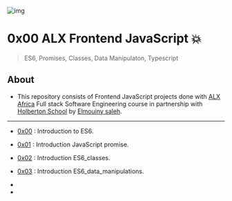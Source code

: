
![img](https://assets.imaginablefutures.com/media/images/ALX_Logo.max-200x150.png)

# 0x00 ALX Frontend JavaScript 💥

> ES6, Promises, Classes, Data Manipulaton, Typescript

## About

- This repository consists of Frontend JavaScript projects done with [ALX Africa](https://www.alxafrica.com/) Full stack Software Engineering course in partnership with [Holberton School](https://www.holbertonschool.com/) by [Elmouiny saleh](https://github.com/Elmouinysaleh).

---

- [0x00](./0x00-ES6_basic) : Introduction to ES6.
- [0x01](./0x01-ES6_promise) : Introduction JavaScript promise.
- [0x02](./ES6_classes) : Introduction ES6_classes.
- [0x03](./ES6_data_manipulation) : Introduction ES6_data_manipulations.

- 
- 

